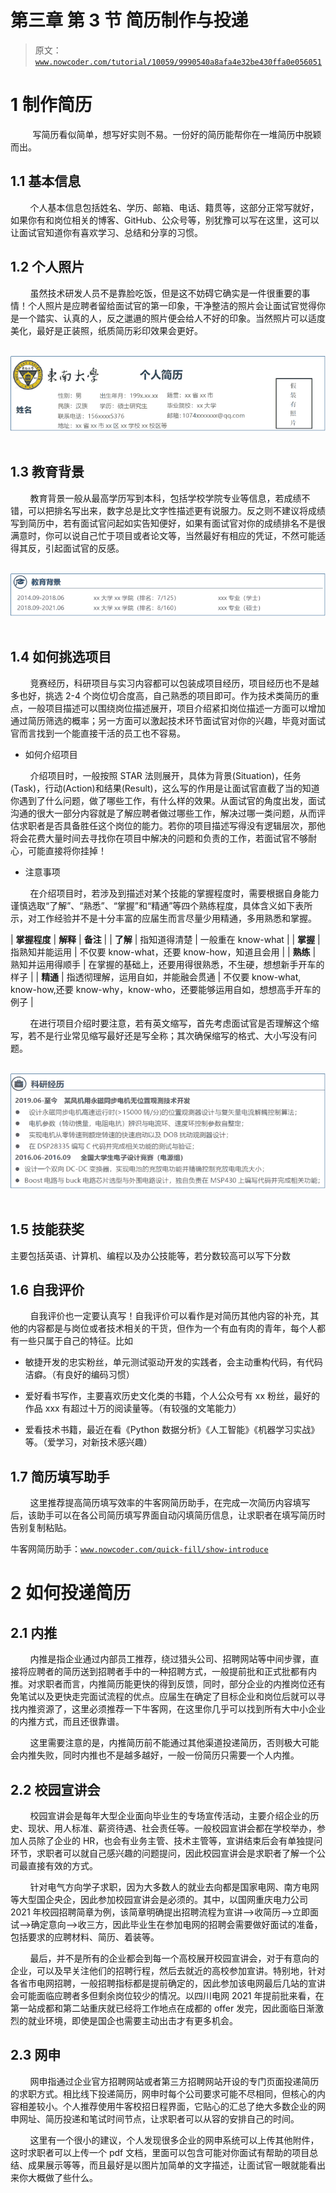 # 第三章 第 3 节 简历制作与投递

> 原文：[`www.nowcoder.com/tutorial/10059/9990540a8afa4e32be430ffa0e056051`](https://www.nowcoder.com/tutorial/10059/9990540a8afa4e32be430ffa0e056051)

# 1 制作简历

         写简历看似简单，想写好实则不易。一份好的简历能帮你在一堆简历中脱颖而出。

## **1.1 基本信息**

        个人基本信息包括姓名、学历、邮箱、电话、籍贯等，这部分正常写就好，如果你有和岗位相关的博客、GitHub、公众号等，别犹豫可以写在这里，这可以让面试官知道你有喜欢学习、总结和分享的习惯。

## **1.2 个人照片**

        虽然技术研发人员不是靠脸吃饭，但是这不妨碍它确实是一件很重要的事情！个人照片是应聘者留给面试官的第一印象，干净整洁的照片会让面试官觉得你是一个踏实、认真的人，反之邋遢的照片便会给人不好的印象。当然照片可以适度美化，最好是正装照，纸质简历彩印效果会更好。

                                    ![](img/4ca792ab5a9921a6c5d251f30aa82dc4.png) 

## **1.3 教育背景**

        教育背景一般从最高学历写到本科，包括学校学院专业等信息，若成绩不错，可以把排名写出来，数字总是比文字性描述更有说服力。反之则不建议将成绩写到简历中，若有面试官问起如实告知便好，如果有面试官对你的成绩排名不是很满意时，你可以说自己忙于项目或者论文等，当然最好有相应的凭证，不然可能适得其反，引起面试官的反感。

                                    ![](img/bb7f11c8e1a45d5c285f44cd2f3bb308.png) 

## 1.4 **如何挑选项目**  

        竞赛经历，科研项目与实习内容都可以包装成项目经历，项目经历也不是越多也好，挑选 2-4 个岗位切合度高，自己熟悉的项目即可。作为技术类简历的重点，一般项目描述可以围绕岗位描述展开，项目介绍紧扣岗位描述一方面可以增加通过简历筛选的概率；另一方面可以激起技术环节面试官对你的兴趣，毕竟对面试官而言找到一个能直接干活的员工也不容易。

*   如何介绍项目

        介绍项目时，一般按照 STAR 法则展开，具体为背景(Situation)，任务(Task)，行动(Action)和结果(Result)，这么写的作用是让面试官直截了当的知道你遇到了什么问题，做了哪些工作，有什么样的效果。从面试官的角度出发，面试沟通的很大一部分内容就是了解应聘者做过哪些工作，解决过哪一类问题，从而评估求职者是否具备胜任这个岗位的能力。若你的项目描述写得没有逻辑层次，那他将会花费大量时间去寻找你在项目中解决的问题和负责的工作，若面试官不够耐心，可能直接将你挂掉！

*   注意事项

        在介绍项目时，若涉及到描述对某个技能的掌握程度时，需要根据自身能力谨慎选取“了解”、“熟悉”、“掌握”和“精通”等四个熟练程度，具体含义如下表所示，对工作经验并不是十分丰富的应届生而言尽量少用精通，多用熟悉和掌握。

| **掌握程度** | **解释** | **备注** |
| **了解** | 指知道得清楚 | 一般重在 know-what |
| **掌握** | 指熟知并能运用 | 不仅要 know-what，还要 know-how，知道且会用 |
| **熟练** | 熟知并运用得顺手 | 在掌握的基础上，还要用得很熟悉，不生硬，想想新手开车的样子 |
| **精通** | 指透彻理解，运用自如，并能融会贯通 | 不仅要 know-what, know-how,还要 know-why，know-who，还要能够运用自如，想想高手开车的例子 |

        在进行项目介绍时要注意，若有英文缩写，首先考虑面试官是否理解这个缩写，若不是行业常见缩写最好还是写全称；其次确保缩写的格式、大小写没有问题。

                                 ![](img/03b609aba8cfc5644870dd207a2ed64f.png) 

## **1.5 技能获奖**

主要包括英语、计算机、编程以及办公技能等，若分数较高可以写下分数

## **1.6 自我评价**

        自我评价也一定要认真写！自我评价可以看作是对简历其他内容的补充，其他的内容都是与岗位或者技术相关的干货，但作为一个有血有肉的青年，每个人都有一些只属于自己的特征。比如

*   敏捷开发的忠实粉丝，单元测试驱动开发的实践者，会主动重构代码，有代码洁癖。（有良好的编码习惯）

*   爱好看书写作，主要喜欢历史文化类的书籍，个人公众号有 xx 粉丝，最好的作品 xxx 有超过十万的阅读量等。（有较强的文笔能力）

*   爱看技术书籍，最近在看《Python 数据分析》《人工智能》《机器学习实战》等。（爱学习，对新技术感兴趣）

## **1.7 简历填写助手**

        这里推荐提高简历填写效率的牛客网简历助手，在完成一次简历内容填写后，该助手可以在各公司简历填写界面自动闪填简历信息，让求职者在填写简历时告别复制粘贴。

牛客网简历助手：[`www.nowcoder.com/quick-fill/show-introduce`](https://www.nowcoder.com/quick-fill/show-introduce)

# **2** **如何投递简历**

## **2.1 内推**

        内推是指企业通过内部员工推荐，绕过猎头公司、招聘网站等中间步骤，直接将应聘者的简历送到招聘者手中的一种招聘方式，一般提前批和正式批都有内推。对求职者而言，内推简历能更快的得到反馈，同时，部分企业的内推岗位还有免笔试以及更快走完面试流程的优点。应届生在确定了目标企业和岗位后就可以寻找内推资源了，这里必须推荐一下牛客网，在这里你几乎可以找到所有大中小企业的内推方式，而且还很靠谱。

        这里需要注意的是，内推简历前不能通过其他渠道投递简历，否则极大可能会内推失败，同时内推也不是越多越好，一般一份简历只需要一个人内推。

## 2.2 **校园宣讲会**

        校园宣讲会是每年大型企业面向毕业生的专场宣传活动，主要介绍企业的历史、现状、用人标准、薪资待遇、社会责任等。一般校园宣讲会都在学校举办，参加人员除了企业的 HR，也会有业务主管、技术主管等，宣讲结束后会有单独提问环节，求职者可以就自己感兴趣的问题提问，因此校园宣讲会是求职者了解一个公司最直接有效的方式。

        针对电气方向学子求职，因为大多数人的就业去向都是国家电网、南方电网等大型国企央企，因此参加校园宣讲会是必须的。其中，以国网重庆电力公司 2021 年校园招聘简章为例，该简章明确提出招聘流程为宣讲-->收简历-->立即面试-->确定意向-->收三方，因此毕业生在参加电网的招聘会需要做好面试的准备，包括要求的应聘材料、简历、着装等。

        最后，并不是所有的企业都会到每一个高校展开校园宣讲会，对于有意向的企业，可以及早关注他们的招聘行程，然后去就近的高校参加宣讲。特别地，针对各省市电网招聘，一般招聘指标都是提前确定的，因此参加该电网最后几站的宣讲会可能面临应聘者多但剩余岗位较少的情况。以四川电网 2021 年提前批来看，在第一站成都和第二站重庆就已经将工作地点在成都的 offer 发完，因此面临日渐激烈的就业环境，即使是国企也需要主动出击才有更多机会。

## **2.3 网申**

        网申指通过企业官方招聘网站或者第三方招聘网站开设的专门页面投递简历的求职方式。相比线下投递简历，网申时每个公司要求可能不尽相同，但核心的内容相差较小。个人推荐使用牛客校招日程界面，它贴心的汇总了绝大多数企业的网申网址、简历投递和笔试时间节点，让求职者可以从容的安排自己的时间。

        这里有一个很小的建议，个人发现很多企业的网申系统可以上传其他附件，这时求职者可以上传一个 pdf 文档，里面可以包含可能对你面试有帮助的项目总结、成果展示等等，而且最好是以图片加简单的文字描述，让面试官一眼就能看出来你大概做了些什么。
